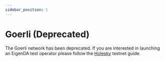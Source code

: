 ```yaml
---
sidebar_position: 1
---
```


# Goerli (Deprecated)

The Goerli network has been deprecated. If you are interested in launching an
EigenDA test operator please follow the [Holesky](./holesky.md) testnet guide.